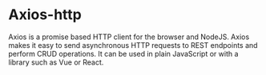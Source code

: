 # Axios-http
Axios is a promise based HTTP client for the browser and NodeJS.
Axios makes it easy to send asynchronous HTTP requests to REST endpoints and perform CRUD operations. 
It can be used in plain JavaScript or with a library such as Vue or React.
